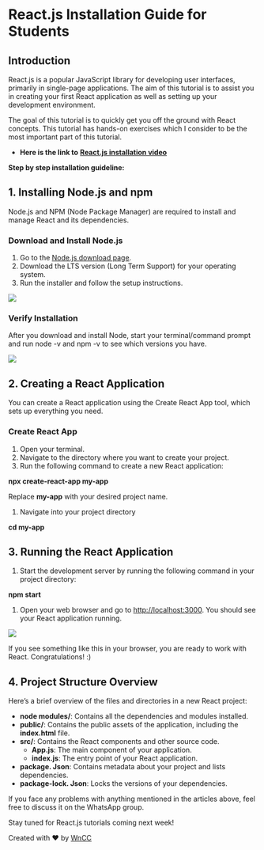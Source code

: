 # React.js Installation Guide for Students

## Introduction

React.js is a popular JavaScript library for developing user interfaces, primarily in single-page applications. The aim of this tutorial is to assist you in creating your first React application as well as setting up your development environment.

The goal of this tutorial is to quickly get you off the ground with React concepts. This tutorial has hands-on exercises which I consider to be the most important part of this tutorial.

- **Here is the link to** [**React.js installation video**](https://youtu.be/kVeOpcw4GWY?si=hgEHwgGAUfckm_Tv)

**Step by step installation guideline:**

## **1\. Installing Node.js and npm**

Node.js and NPM (Node Package Manager) are required to install and manage React and its dependencies.

### Download and Install Node.js

1. Go to the [Node.js download page](https://nodejs.org/).
2. Download the LTS version (Long Term Support) for your operating system.
3. Run the installer and follow the setup instructions.

![](https://www.freecodecamp.org/news/content/images/2020/10/nodejs.png)

### **Verify Installation**

After you download and install Node, start your terminal/command prompt and run node -v and npm -v to see which versions you have.

![](https://www.freecodecamp.org/news/content/images/2020/10/t1.png)

## **2\. Creating a React Application**

You can create a React application using the Create React App tool, which sets up everything you need.

### Create React App

1. Open your terminal.
2. Navigate to the directory where you want to create your project.
3. Run the following command to create a new React application:

**npx create-react-app my-app**

Replace **my-app** with your desired project name.

1. Navigate into your project directory

**cd my-app**

## **3\. Running the React Application**

1. Start the development server by running the following command in your project directory:

**npm start**

1. Open your web browser and go to <http://localhost:3000>. You should see your React application running.

![](https://www.freecodecamp.org/news/content/images/2020/10/rw.png)

If you see something like this in your browser, you are ready to work with React. Congratulations! :)

## **4\. Project Structure Overview**

Here’s a brief overview of the files and directories in a new React project:

- **node modules/**: Contains all the dependencies and modules installed.
- **public/**: Contains the public assets of the application, including the **index.html** file.
- **src/**: Contains the React components and other source code.
  - **App.js**: The main component of your application.
  - **index.js**: The entry point of your React application.
- **package. Json**: Contains metadata about your project and lists dependencies.
- **package-lock. Json**: Locks the versions of your dependencies.

If you face any problems with anything mentioned in the articles above, feel free to discuss it on the WhatsApp group.

Stay tuned for React.js tutorials coming next week!

Created with ❤️ by [WnCC](https://itc.gymkhana.iitb.ac.in/wncc/)